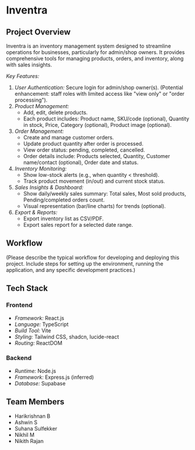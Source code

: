 # Inventra

## Project Overview

Inventra is an inventory management system designed to streamline operations for businesses, particularly for admin/shop owners. It provides comprehensive tools for managing products, orders, and inventory, along with sales insights.

*Key Features:*

1.  *User Authentication:* Secure login for admin/shop owner(s). (Potential enhancement: staff roles with limited access like "view only" or "order processing").
2.  *Product Management:*
    *   Add, edit, delete products.
    *   Each product includes: Product name, SKU/code (optional), Quantity in stock, Price, Category (optional), Product image (optional).
3.  *Order Management:*
    *   Create and manage customer orders.
    *   Update product quantity after order is processed.
    *   View order status: pending, completed, cancelled.
    *   Order details include: Products selected, Quantity, Customer name/contact (optional), Order date and status.
4.  *Inventory Monitoring:*
    *   Show low-stock alerts (e.g., when quantity < threshold).
    *   Track product movement (in/out) and current stock status.
5.  *Sales Insights & Dashboard:*
    *   Show daily/weekly sales summary: Total sales, Most sold products, Pending/completed orders count.
    *   Visual representation (bar/line charts) for trends (optional).
6.  *Export & Reports:*
    *   Export inventory list as CSV/PDF.
    *   Export sales report for a selected date range.

## Workflow

(Please describe the typical workflow for developing and deploying this project. Include steps for setting up the environment, running the application, and any specific development practices.)

## Tech Stack

### Frontend

*   *Framework:* React.js
*   *Language:* TypeScript
*   *Build Tool:* Vite
*   *Styling:* Tailwind CSS, shadcn, lucide-react 
*   *Routing:* ReactDOM

### Backend

*   *Runtime:* Node.js
*   *Framework:* Express.js (inferred)
*   *Database:* Supabase

## Team Members

*   Harikrishnan B
*   Ashwin S
*   Suhana Sulfekker
*   Nikhil M
*   Nikith Rajan
